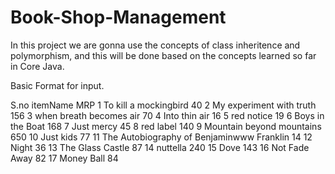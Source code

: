 # Book-Shop-Management
In this project we are gonna use the concepts of class inheritence and polymorphism, and this will be done based on the concepts learned so far in Core Java.

Basic Format for input.

S.no itemName MRP
1 To kill a mockingbird 40
2 My experiment with truth 156
3 when breath becomes air 70
4 Into thin air 16
5 red notice 19
6 Boys in the Boat 168
7 Just mercy 45
8 red label 140
9 Mountain beyond mountains 650
10 Just kids 77
11 The Autobiography of Benjaminwww Franklin 14
12 Night 36
13 The Glass Castle 87
14 nuttella 240
15 Dove 143
16 Not Fade Away 82
17 Money Ball 84
